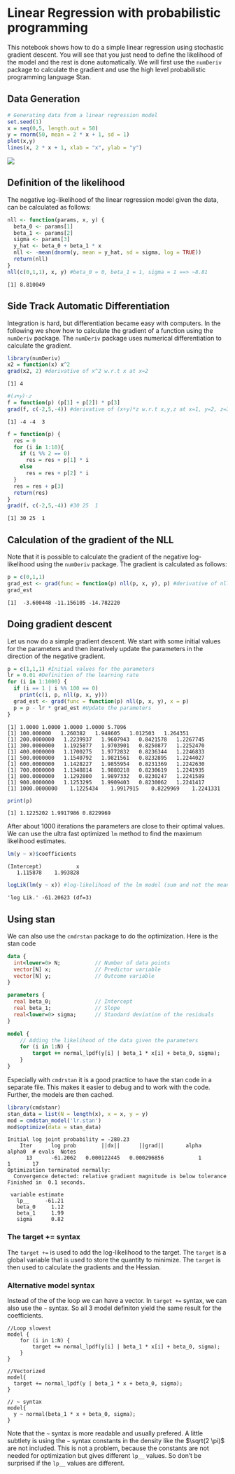 # Linear Regression with probabilistic programming

This notebook shows how to do a simple linear regression using
stochastic gradient descent. You will see that you just need to define
the likelihood of the model and the rest is done automatically. We will
first use the `numDeriv` package to calculate the gradient and use the
high level probabilistic programming language Stan.

## Data Generation

``` r
# Generating data from a linear regression model
set.seed(1)
x = seq(0,5, length.out = 50)
y = rnorm(50, mean = 2 * x + 1, sd = 1)
plot(x,y)
lines(x, 2 * x + 1, xlab = "x", ylab = "y")
```

![](lin_regression_numdiff.markdown_strict_files/figure-markdown_strict/unnamed-chunk-1-1.png)

## Definition of the likelihood

The negative log-likelihood of the linear regression model given the
data, can be calculated as follows:

``` r
nll <- function(params, x, y) {
  beta_0 <- params[1]
  beta_1 <- params[2]
  sigma <- params[3]
  y_hat <- beta_0 + beta_1 * x 
  nll <- -mean(dnorm(y, mean = y_hat, sd = sigma, log = TRUE))
  return(nll)
}
nll(c(0,1,1), x, y) #beta_0 = 0, beta_1 = 1, sigma = 1 ==> ~8.81
```

    [1] 8.810049

## Side Track Automatic Differentiation

Integration is hard, but differentiation became easy with computers. In
the following we show how to calculate the gradient of a function using
the `numDeriv` package. The `numDeriv` package uses numerical
differentiation to calculate the gradient.

``` r
library(numDeriv)
x2 = function(x) x^2
grad(x2, 2) #derivative of x^2 w.r.t x at x=2
```

    [1] 4

``` r
#(𝑥+𝑦)⋅𝑧
f = function(p) (p[1] + p[2]) * p[3]
grad(f, c(-2,5,-4)) #derivative of (x+y)*z w.r.t x,y,z at x=1, y=2, z=3
```

    [1] -4 -4  3

``` r
f = function(p) {
  res = 0
  for (i in 1:10){
    if (i %% 2 == 0)
      res = res + p[1] * i
    else
      res = res + p[2] * i
  }
  res = res + p[3]
  return(res)
}
grad(f, c(-2,5,-4)) #30 25  1
```

    [1] 30 25  1

## Calculation of the gradient of the NLL

Note that it is possible to calculate the gradient of the negative
log-likelihood using the `numDeriv` package. The gradient is calculated
as follows:

``` r
p = c(0,1,1)
grad_est <- grad(func = function(p) nll(p, x, y), p) #derivative of nll w.r.t p
grad_est
```

    [1]  -3.600448 -11.156105 -14.782220

## Doing gradient descent

Let us now do a simple gradient descent. We start with some initial
values for the parameters and then iteratively update the parameters in
the direction of the negative gradient.

``` r
p = c(1,1,1) #Initial values for the parameters
lr = 0.01 #Definition of the learning rate
for (i in 1:1000) {
  if (i == 1 | i %% 100 == 0)
    print(c(i, p, nll(p, x, y)))
  grad_est <- grad(func = function(p) nll(p, x, y), x = p)
  p = p - lr * grad_est #Update the parameters
}
```

    [1] 1.0000 1.0000 1.0000 1.0000 5.7096
    [1] 100.000000   1.260382   1.948605   1.012503   1.264351
    [1] 200.0000000   1.2239937   1.9607943   0.8421578   1.2267745
    [1] 300.0000000   1.1925877   1.9703901   0.8250877   1.2252470
    [1] 400.0000000   1.1700275   1.9772832   0.8236344   1.2246833
    [1] 500.0000000   1.1540792   1.9821561   0.8232895   1.2244027
    [1] 600.0000000   1.1428227   1.9855954   0.8231369   1.2242630
    [1] 700.0000000   1.1348814   1.9880218   0.8230619   1.2241935
    [1] 800.0000000   1.1292800   1.9897332   0.8230247   1.2241589
    [1] 900.0000000   1.1253295   1.9909403   0.8230062   1.2241417
    [1] 1000.0000000    1.1225434    1.9917915    0.8229969    1.2241331

``` r
print(p)
```

    [1] 1.1225202 1.9917986 0.8229969

After about 1000 iterations the parameters are close to their optimal
values. We can use the ultra fast optimized `lm` method to find the
maximum likelihood estimates.

``` r
lm(y ~ x)$coefficients
```

    (Intercept)           x 
       1.115878    1.993828 

``` r
logLik(lm(y ~ x)) #log-likelihood of the lm model (sum and not the mean)
```

    'log Lik.' -61.20623 (df=3)

## Using stan

We can also use the `cmdrstan` package to do the optimization. Here is
the stan code

``` stan
data {
  int<lower=0> N;           // Number of data points
  vector[N] x;              // Predictor variable
  vector[N] y;              // Outcome variable
}

parameters {
  real beta_0;              // Intercept
  real beta_1;              // Slope
  real<lower=0> sigma;      // Standard deviation of the residuals
}

model {
    // Adding the likelihood of the data given the parameters
    for (i in 1:N) {
        target += normal_lpdf(y[i] | beta_1 * x[i] + beta_0, sigma);
    }
}
```

Especially with `cmdrstan` it is a good practice to have the stan code
in a separate file. This makes it easier to debug and to work with the
code. Further, the models are then cached.

``` r
library(cmdstanr)
stan_data = list(N = length(x), x = x, y = y)
mod = cmdstan_model('lr.stan')
mod$optimize(data = stan_data)
```

    Initial log joint probability = -280.23 
        Iter      log prob        ||dx||      ||grad||       alpha      alpha0  # evals  Notes  
          13      -61.2062   0.000122445   0.000296856           1           1       17    
    Optimization terminated normally:  
      Convergence detected: relative gradient magnitude is below tolerance 
    Finished in  0.1 seconds.

     variable estimate
       lp__     -61.21
       beta_0     1.12
       beta_1     1.99
       sigma      0.82

### The target += syntax

The `target +=` is used to add the log-likelihood to the target. The
`target` is a global variable that is used to store the quantity to
minimize. The `target` is then used to calculate the gradients and the
Hessian.

### Alternative model syntax

Instead of the of the loop we can have a vector. In `target +=` syntax,
we can also use the `~` syntax. So all 3 model definiton yield the same
result for the coefficients.

```
//Loop slowest
model {
    for (i in 1:N) {
        target += normal_lpdf(y[i] | beta_1 * x[i] + beta_0, sigma);
    }
}

//Vectorized
model{
  target += normal_lpdf(y | beta_1 * x + beta_0, sigma);
}

// ~ syntax
model{
  y ~ normal(beta_1 * x + beta_0, sigma);
}
```

Note that the `~` syntax is more readable and usually prefered. A little
subtlety is using the `~` syntax constants in the density like the
$\sqrt(2 \pi)$ are not included. This is not a problem, because the
constants are not needed for optimization but gives different `lp__`
values. So don’t be surprised if the `lp__` values are different.
